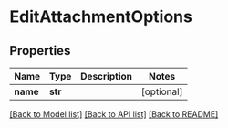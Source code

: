 # EditAttachmentOptions

## Properties
Name | Type | Description | Notes
------------ | ------------- | ------------- | -------------
**name** | **str** |  | [optional]

[[Back to Model list]](../README.md#documentation-for-models) [[Back to API list]](../README.md#documentation-for-api-endpoints) [[Back to README]](../README.md)


